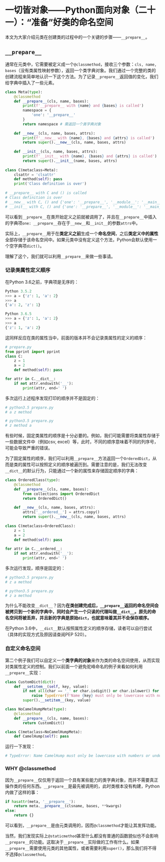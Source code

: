 # 一切皆对象——Python面向对象（二十一）：“准备”好类的命名空间

本文为大家介绍元类在创建类的过程中的一个关键的步骤——`__prepare__`。

## `__prepare__`

通常在元类中，它需要被定义成一个`@classmethod`，接收三个参数：`cls, name, bases`（没有类属性映射参数），返回一个类字典对象。我们通过一个完整的类的创建流程来简单地认识一下这个方法。为了记录`__prepare__`返回值的变化，我们给字典中插入了一些元素。

```python
class Meta(type):
    @classmethod
    def __prepare__(cls, name, bases):
        print(f'__prepare__ with {name} and {bases} is called')
        namespace = {
            'one': '__prepare__'
        }
        return namespace # 需返回一个类字典对象
    
    def __new__(cls, name, bases, attrs):
        print(f'__new__ with {name}, {bases} and {attrs} is called')
        return super().__new__(cls, name, bases, attrs)
    
    def __init__(cls, name, bases, attrs):
        print(f'__init__ with {name}, {bases} and {attrs} is called')
        return super().__init__(name, bases, attrs)
    
class C(metaclass=Meta):
    clsattr = 'clsattr'
    def method(self): pass
    print('Class definition is over')
    
# __prepare__ with C and () is called
# Class definition is over
# __new__ with C, () and {'one': '__prepare__', '__module__': '__main__', '__qualname__': 'C', 'clsattr': 'clsattr', 'method': <function C.method at 0x7f2dd65452f0>} is called
# __init__ with C, () and {'one': '__prepare__', '__module__': '__main__', '__qualname__': 'C', 'clsattr': 'clsattr', 'method': <function C.method at 0x7f2dd65452f0>} is called
```

可以看到`__prepare__`在类开始定义之前就被调用了，并且在`__prepare__`中插入的字典项`one: __prepare__`存在于`__new__`和`__init__`的参数`attrs`中。

实际上，`__prepare__`用于在**类定义之前**生成一个**命名空间**，之后**类定义中的属性**全部存储于该命名空间中。如果元类中没有定义这个方法，Python会默认使用一个空字典项`dict()`。

理解了这个，我们就可以利用`__prepare__`来做一些事请。

### 记录类属性定义顺序

在Python 3.6之前，字典项是无序的：

```python
Python 3.5.2
>>> a = {'z': 1, 'a': 2}
>>> a
{'a': 2, 'z': 1}

Python 3.6.5
>>> a = {'z': 1, 'a': 2}
>>> a
{'z': 1, 'a': 2}
```

这同样反应在类的属性当中，前面的版本并不会记录类属性的定义的顺序：

```python
# prepare.py
from pprint import pprint
class C:
    z = 1
    a = 2
    def method(self): pass

for attr in C.__dict__:
    if not attr.endswith('__'):
        print(attr, end=' ')
```

多次运行上述程序发现打印的顺序并不是固定的：

```python
# python3.5 prepare.py
# a z method

# python3.5 prepare.py
# z method a
```

有些时候，固定类属性的顺序是十分必要的。例如，我们可能需要将类属性存储于一些数据文件中（例如csv, excel）等，此时，不同的顺序意味着不同的列序号，可能会导致严重的错误。

为了固定属性的顺序，我们可以利用`__prepare__`方法返回一个`OrderedDict`，从而是类的属性可以按照定义的顺序被遍历到。需要注意的是，我们无法改变`__dict__`的默认行为，只能通过一个新的属性来存储固定顺序的字典：

```python
class OrderedClass(type):
    @classmethod
    def __prepare__(cls, name, bases):
        from collections import OrderedDict
        return OrderedDict()
    
    def __new__(cls, name, bases, attrs):
        attrs['__ordered__'] = attrs.copy()
        return super().__new__(cls, name, bases, attrs)
    
class C(metaclass=OrderedClass):
    z = 1
    a = 2
    def method(self): pass
    
for attr in C.__ordered__:
    if not attr.endswith('__'):
        print(attr, end=' ')
```

多次运行发现，顺序是固定的：

```python
# python3.5 prepare.py
# z a method

# python3.5 prepare.py
# z a method
```

为什么不能改变`__dict__`？因为**在类创建完成后，`__prepare__`返回的命名空间会被拷贝到一个新的字典中，同时会产生一个只读的代理叫做`__dict__`。原先的命名空间将被丢弃，并且新的字典是原始`dict`，也就意味着其并不会保存顺序。**

在Python 3.6中，`__dict__`默认按照属性定义的顺序存储，读者可以自行尝试（具体的实现方式及原因请查阅PEP 520）。

### 自定义命名空间

第二个例子我们可以自定义一个**类字典的对象**来作为类的命名空间使用，从而实现对类属性定义的控制。我们以前面一个避免驼峰命名的例子来看如何利用`__prepare__`实现：

```python
class CustomDict(dict):
    def __setitem__(self, key, value):
        if not all(char == '_' or char.isdigit() or char.islower() for char in key):
            raise TypeError(f'Name {key} must only be lowercase with numbers or underscore')
        super().__setitem__(key, value)

class NoCamelHumpMeta(type):
    @classmethod
    def __prepare__(cls, name, bases):
        return CustomDict()

class C(metaclass=NoCamelHumpMeta):
    def CamelHump(self): pass
```

运行一下发现：

```python
# TypeError: Name CamelHump must only be lowercase with numbers or underscore
```

### WHY @classmethod

因为`__prepare__`仅仅用于返回一个具有某些能力的类字典对象，而并不需要真正操作类的任何东西。`__prepare__`是最先被调用的，此时类根本没有构建，Python内做了这样的事：

```python
if hasattr(meta, '__prepare__'):
    return meta.__prepare__(clsname, bases, **kwargs)
else:
    return {}
```

可以看到，`__prepare__`是由元类调用的，因而`@classmethod`才能让其发挥功能。

当然，我们发现实际上`@staticmethod`甚至什么都没有普通的函数貌似也不会影响`__prepare__`的功能。这取决于`__prepare__`实际做的工作有什么。如果`__prepare__`需要使用元类的其他属性，或者需要利用`super()`，那么我们将不得不选择`@classmethod`。
